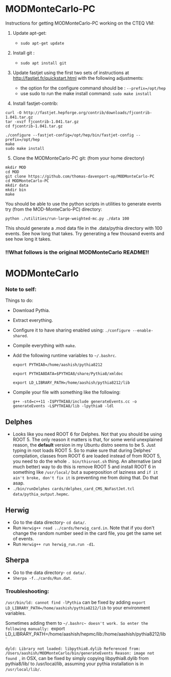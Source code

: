 # MODMonteCarlo-PC

Instructions for getting MODMonteCarlo-PC working on the CTEQ VM:

1. Update apt-get:
   - `sudo apt-get update`

2. Install git :
   - `sudo apt install git`

3. Update fastjet using the first two sets of instructions at http://fastjet.fr/quickstart.html with the following adjustments:
   - the option for the configure command should be : `--prefix=/opt/hep` 
   - use sudo to run the make install command: `sudo make install`

4. Install fastjet-contrib:
```
curl -O http://fastjet.hepforge.org/contrib/downloads/fjcontrib-1.041.tar.gz
tar -xvzf fjcontrib-1.041.tar.gz
cd fjcontrib-1.041.tar.gz

./configure --fastjet-config=/opt/hep/bin/fastjet-config --prefix=/opt/hep
make
sudo make install
```

5. Clone the MODMonteCarlo-PC git: (from your home directory)
```
mkdir MOD
cd MOD
git clone https://github.com/thomas-davenport-op/MODMonteCarlo-PC
cd MODMonteCarlo-PC
mkdir data
mkdir bin
make
```

You should be able to use the python scripts in utilities to generate events
try (from the MOD-MonteCarlo-PC) directory:

`python ./utilities/run-large-weighted-mc.py ./data 100`

This should generate a .mod data file in the .data/pythia directory with 100 events. See how long that takes. Try generating a few thousand events and see how long it takes.





### !!What follows is the original MODMonteCarlo README!!
# MODMonteCarlo




### Note to self:

Things to do:

- Download Pythia.
- Extract everything.
- Configure it to have sharing enabled using: `./configure --enable-shared`.
- Compile everything with `make`.
- Add the following runtime variables to `~/.bashrc`.
  
  `export PYTHIA8=/home/aashish/pythia8212`

  `export PYTHIA8DATA=$PYTHIA8/share/Pythia8/xmldoc`
  
  `export LD_LIBRARY_PATH=/home/aashish/pythia8212/lib`

- Compile your file with something like the following:

  `g++ -std=c++11 -I$PYTHIA8/include generateEvents.cc -o generateEvents -L$PYTHIA8/lib -lpythia8 -ldl`


## Delphes
- Looks like you need ROOT 6 for Delphes. Not that you should be using ROOT 5. The only reason it matters is that, for some werid unexplained reason, the **default** version in my Ubuntu distro seems to be 5. Just typing in root loads ROOT 5. So to make sure that during Delphes' compilation, classes from ROOT 6 are loaded instead of from ROOT 5, you need to do the whole `. bin/thisroot.sh` thing. An alternative (and much better) way to do this is remove ROOT 5 and install ROOT 6 in something like `/usr/local/` but a superposition of laziness and `if it ain't broke, don't fix it` is preventing me from doing that. Do that asap.
- `./bin/runDelphes cards/delphes_card_CMS_NoFastJet.tcl  data/pythia_output.hepmc`.

## Herwig
- Go to the data directory- `cd data/`.
- Run `Herwig++ read ../cards/herwig_card.in`. Note that if you don't change the random number seed in the card file, you get the same set of events.
- Run `Herwig++ run herwig_run.run -d1`.

## Sherpa
- Go to the data directory- `cd data/`.
- `Sherpa -f../cards/Run.dat`.


### Troubleshooting:
  `/usr/bin/ld: cannot find -lPythia` can be fixed by adding `export LD_LIBRARY_PATH=/home/aashish/pythia8212/lib` to your environment variables.

  Sometimes adding them to `~/.bashrc~ doesn't work. So enter the following manually:
  `export LD_LIBRARY_PATH=/home/aashish/hepmc/lib:/home/aashish/pythia8212/lib`

  `dyld: Library not loaded: libpythia8.dylib
  Referenced from: /Users/aashish/MODMonteCarlo/bin/generateEvents
  Reason: image not found
	`, in OSX, can be fixed by simply copying libpythia8.dylib from pythia8/lib/ to /usr/local/lib, assuming your pythia installation is in `/usr/local/lib/`.
